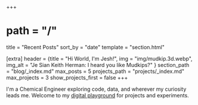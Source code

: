 +++
# path = "/"
title = "Recent Posts"
sort_by = "date"
template = "section.html"

[extra]
header = {title = "Hi World, I'm Jesh!", img = "img/mudkip.3d.webp", img_alt = "Je Sian Keith Herman: I heard you like Mudkips?" }
section_path = "blog/_index.md"
max_posts = 5
projects_path = "projects/_index.md"
max_projects = 3
show_projects_first = false
+++

I'm a Chemical Engineer exploring code, data, and wherever my curiosity leads me. Welcome to my [digital playground](/about) for projects and experiments. 

<!-- A space where finite ramblings meet infinite possibilities.

Welcome to Je Sian Keith Herman's HQ on the internet. A personal website of eclectic interests, experiments, and projects where there is no niche. Just curiosity. -->

